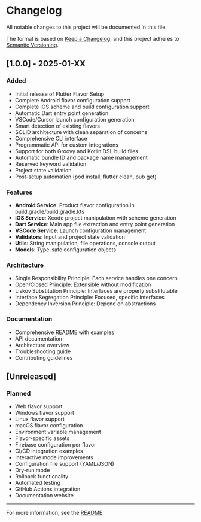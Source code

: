 # Changelog

All notable changes to this project will be documented in this file.

The format is based on [Keep a Changelog](https://keepachangelog.com/en/1.0.0/),
and this project adheres to [Semantic Versioning](https://semver.org/spec/v2.0.0.html).

## [1.0.0] - 2025-01-XX

### Added

- Initial release of Flutter Flavor Setup
- Complete Android flavor configuration support
- Complete iOS scheme and build configuration support
- Automatic Dart entry point generation
- VSCode/Cursor launch configuration generation
- Smart detection of existing flavors
- SOLID architecture with clean separation of concerns
- Comprehensive CLI interface
- Programmatic API for custom integrations
- Support for both Groovy and Kotlin DSL build files
- Automatic bundle ID and package name management
- Reserved keyword validation
- Project state validation
- Post-setup automation (pod install, flutter clean, pub get)

### Features

- **Android Service**: Product flavor configuration in build.gradle/build.gradle.kts
- **iOS Service**: Xcode project manipulation with scheme generation
- **Dart Service**: Main app file extraction and entry point generation
- **VSCode Service**: Launch configuration management
- **Validators**: Input and project state validation
- **Utils**: String manipulation, file operations, console output
- **Models**: Type-safe configuration objects

### Architecture

- Single Responsibility Principle: Each service handles one concern
- Open/Closed Principle: Extensible without modification
- Liskov Substitution Principle: Interfaces are properly substitutable
- Interface Segregation Principle: Focused, specific interfaces
- Dependency Inversion Principle: Depend on abstractions

### Documentation

- Comprehensive README with examples
- API documentation
- Architecture overview
- Troubleshooting guide
- Contributing guidelines

## [Unreleased]

### Planned

- Web flavor support
- Windows flavor support
- Linux flavor support
- macOS flavor configuration
- Environment variable management
- Flavor-specific assets
- Firebase configuration per flavor
- CI/CD integration examples
- Interactive mode improvements
- Configuration file support (YAML/JSON)
- Dry-run mode
- Rollback functionality
- Automated testing
- GitHub Actions integration
- Documentation website

---

For more information, see the [README](README.md).
